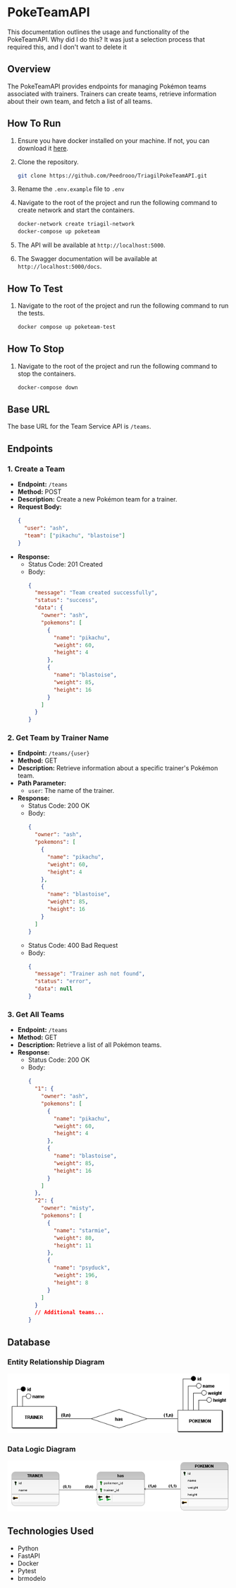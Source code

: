 # PokeTeamAPI

This documentation outlines the usage and functionality of the PokeTeamAPI.
Why did I do this? It was just a selection process that required this, and I don't want to delete it

## Overview

The PokeTeamAPI provides endpoints for managing Pokémon teams associated with trainers. Trainers can create teams, retrieve information about their own team, and fetch a list of all teams.

## How To Run
1. Ensure you have docker installed on your machine. If not, you can download it [here](https://www.docker.com/products/docker-desktop).

2. Clone the repository.

    ```bash
    git clone https://github.com/Peedrooo/TriagilPokeTeamAPI.git
    ```

3. Rename the `.env.example` file to `.env`

4. Navigate to the root of the project and run the following command to create network and start the containers.

    ```bash
    docker-network create triagil-network
    docker-compose up poketeam
    ```

5. The API will be available at `http://localhost:5000`.

6. The Swagger documentation will be available at `http://localhost:5000/docs`.


## How To Test

1. Navigate to the root of the project and run the following command to run the tests.

    ```bash
    docker compose up poketeam-test
    ```

## How To Stop

1. Navigate to the root of the project and run the following command to stop the containers.

    ```bash
    docker-compose down
    ```


## Base URL

The base URL for the Team Service API is `/teams`.

## Endpoints

### 1. Create a Team

- **Endpoint:** `/teams`
- **Method:** POST
- **Description:** Create a new Pokémon team for a trainer.
- **Request Body:**
  ```json
  {
    "user": "ash",
    "team": ["pikachu", "blastoise"]
  }
  ```
- **Response:**
  - Status Code: 201 Created
  - Body:
    ```json
    {
      "message": "Team created successfully",
      "status": "success",
      "data": {
        "owner": "ash",
        "pokemons": [
          {
            "name": "pikachu",
            "weight": 60,
            "height": 4
          },
          {
            "name": "blastoise",
            "weight": 85,
            "height": 16
          }
        ]
      }
    }
    ```

### 2. Get Team by Trainer Name

- **Endpoint:** `/teams/{user}`
- **Method:** GET
- **Description:** Retrieve information about a specific trainer's Pokémon team.
- **Path Parameter:**
  - `user`: The name of the trainer.
- **Response:**
  - Status Code: 200 OK
  - Body:
    ```json
    {
      "owner": "ash",
      "pokemons": [
        {
          "name": "pikachu",
          "weight": 60,
          "height": 4
        },
        {
          "name": "blastoise",
          "weight": 85,
          "height": 16
        }
      ]
    }
    ```
  - Status Code: 400 Bad Request
  - Body:
    ```json
    {
      "message": "Trainer ash not found",
      "status": "error",
      "data": null
    }
    ```

### 3. Get All Teams

- **Endpoint:** `/teams`
- **Method:** GET
- **Description:** Retrieve a list of all Pokémon teams.
- **Response:**
  - Status Code: 200 OK
  - Body:
    ```json
    {
      "1": {
        "owner": "ash",
        "pokemons": [
          {
            "name": "pikachu",
            "weight": 60,
            "height": 4
          },
          {
            "name": "blastoise",
            "weight": 85,
            "height": 16
          }
        ]
      },
      "2": {
        "owner": "misty",
        "pokemons": [
          {
            "name": "starmie",
            "weight": 80,
            "height": 11
          },
          {
            "name": "psyduck",
            "weight": 196,
            "height": 8
          }
        ]
      }
      // Additional teams...
    }
    ```

## Database

### Entity Relationship Diagram

![ERD](img/der.png)

### Data Logic Diagram

![DLD](img/dld.png)

## Technologies Used

- Python
- FastAPI
- Docker
- Pytest
- brmodelo
